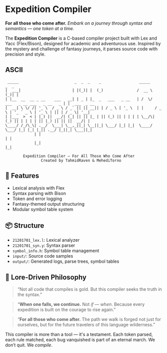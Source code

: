 #  Expedition Compiler


**For all those who come after.**
*Embark on a journey through syntax and semantics — one token at a time.*


The **Expedition Compiler** is a C-based compiler project built with Lex and Yacc (Flex/Bison), designed for academic and adventurous use. Inspired by the mystery and challenge of fantasy journeys, it parses source code with precision and style.

## ASCII 
```
 _____                         _  _  _    _                 _____                           _  _             
|  ___|                       | |(_)| |  (_)               /  __ \                         (_)| |            
| |__  __  __ _ __    ___   __| | _ | |_  _   ___   _ __   | /  \/  ___   _ __ ___   _ __   _ | |  ___  _ __ 
|  __| \ \/ /| '_ \  / _ \ / _` || || __|| | / _ \ | '_ \  | |     / _ \ | '_ ` _ \ | '_ \ | || | / _ \| '__|
| |___  >  < | |_) ||  __/| (_| || || |_ | || (_) || | | | | \__/\| (_) || | | | | || |_) || || ||  __/| |   
\____/ /_/\_\| .__/  \___| \__,_||_| \__||_| \___/ |_| |_|  \____/ \___/ |_| |_| |_|| .__/ |_||_| \___||_|   
             | |                                                                    | |                      
             |_|                                                                    |_|                      

        Expedition Compiler – For All Those Who Come After
                Created by TahmidRaven & MehediTorno
```
## 🔧 Features

- Lexical analysis with Flex
- Syntax parsing with Bison
- Token and error logging
- Fantasy-themed output structuring
- Modular symbol table system

## 📦 Structure

- `21201701_lex.l`: Lexical analyzer
- `21201701_syn.y`: Syntax parser
- `symbol_info.h`: Symbol table management
- `input/`: Source code samples
- `output/`: Generated logs, parse trees, symbol tables

## 🧙 Lore-Driven Philosophy

> “Not all code that compiles is gold. But this compiler seeks the truth in the syntax.”

> “**When one falls, we continue.** Not *if* — *when*. Because every expedition is built on the courage to rise again.”

> “**For all those who come after.** The path we walk is forged not just for ourselves, but for the future travelers of this language wilderness.”

This compiler is more than a tool — it's a testament. Each token parsed, each rule matched, each bug vanquished is part of an eternal march. We don’t quit. We *compile*.


